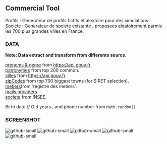 ## Commercial Tool
  Profils : Generateur de profils fictifs et aleatoire pour des simulations  
  Societe : Generateur de societe existante , proposees aleatoirement parmis les 700 plus grandes villes en France.  

### DATA

**Note: Data extract and transform from differents source.**

  [prenoms & genre](https://reactjs.org/) from https://api.gouv.fr.  
  [patronymes](https://reactjs.org/) from top 200 common.  
  [villes](https://reactjs.org/) from https://api.gouv.fr.  
  [zipCodes](https://reactjs.org/) from top 700 biggest towns (for SIRET selection).  
  [metiers](https://reactjs.org/)from 'registre des metiers'.  
  [mails providers](https://reactjs.org/).  
  [societe](https://reactjs.org/) from INSEE.  
  
  Birth date // Old years , and phone number from `Math.random()`  

### SCREENSHOT

![github-small](https://github.com/Roiseuxquentin/randomSocietyAndProfil/blob/master/demoScreen/demo4.png)
![github-small](https://github.com/Roiseuxquentin/randomSocietyAndProfil/blob/master/demoScreen/demo6.png)
![github-small](https://github.com/Roiseuxquentin/randomSocietyAndProfil/blob/master/demoScreen/demo0.png)
![github-small](https://github.com/Roiseuxquentin/randomSocietyAndProfil/blob/master/demoScreen/demo2.png)
![github-small](https://github.com/Roiseuxquentin/randomSocietyAndProfil/blob/master/demoScreen/demo3.png)
